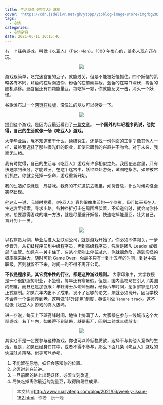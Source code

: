 ```yaml
---
title: 生活就像《吃豆人》游戏
cover: 'https://cdn.jsdelivr.net/gh/ytppp/ytpblog-image-store/img/bg2021060615.jpg'
tags:
  - 心情
categories:
  - 心情杂货
date: 2021-06-11 10:15:46
---
```


有一个经典游戏，叫做《吃豆人》（Pac-Man）。1980 年发布的，很多人现在还在玩。

<p align="center">
  <img src="https://cdn.jsdelivr.net/gh/ytppp/ytpblog-image-store/img/bg2021060615.jpg">
</p>

游戏很简单，吃完迷宫里的豆子，就能过关，但是不能被妖怪抓住。四个妖怪的策略各有不同，红色的在后面追你，粉色的在前面拦截，蓝色的在路口埋伏，橘色的随机漂移。迷宫里还有四颗能量豆，每吃掉一颗，你就能反戈一击，消灭一个妖怪。

谷歌发布过一个[网页在线版](https://www.google.com/search?q=pac-man)，没玩过的朋友可以感受一下。

<p align="center">
  <img src="https://cdn.jsdelivr.net/gh/ytppp/ytpblog-image-store/img/bg2021060901.jpg">
</p>

提到这个游戏，是因为我最近看到了[一篇文章](https://mahmoud-mohamed-bahaa.medium.com/i-spent-18-months-making-a-decision-heres-what-i-learned-the-pac-man-approach-c943e687413a)。 **一个国外的年轻程序员说，他觉得，自己的生活就像一场《吃豆人》游戏。**

大学毕业后，我不知道该干什么。读研究生，还是找一份体面的工作？像其他人一样，最终我选择了那些很光鲜的职业，即使它跟我的兴趣并不吻合。对于未来，我毫无头绪。

我有时觉得，自己的生活与《吃豆人》游戏有许多相似之处。我困在迷宫里，只有快速拿到积分，才能过关。在这个迷宫中，妖怪四处游荡，试图吃掉你，如果被它们抓住，你就会死掉一条命，游戏重新开始。

我的生活好像就是一局游戏。我真的不知道该去哪里，如何晋级，什么时候妖怪会突然出现。

他这么一说，我顿时觉得，《吃豆人》真的很像生活的一个缩影。我们每天都在人生迷宫里探索，寻求出路。各种挫折打击在周围埋伏着，不知道何时，就会向你扑来。想要赢得游戏的唯一方法，就是尽量避开妖怪，快速吃掉能量豆，壮大自己，晋升到下一关。

<p align="center">
  <img src="https://cdn.jsdelivr.net/gh/ytppp/ytpblog-image-store/img/bg2021060617.jpg">
</p>

以程序员为例，毕业后进入互联网公司，就是游戏开始了。你必须不停闯关，一步步晋升，从初级程序员到中级程序员，再到高级程序员，然后是团队 Leader 或者部门主管。如果有一关卡住了，在某个级别上停留过久，你就很危险，遇到妖怪的概率越来越大，随时可能 Game Over。你最多只有十到十五年的时间，到达中高职级，否则就留不下来，时间一到不得不离开公司。

**不仅是程序员，其它竞争性的行业，都是这种游戏规则。** 大家印象中，大学教授是一个很舒服的职业，不坐班，每年还有寒暑假。但是，国内高校现在引入了美国的制度，而且还是加强版：年轻博士从讲师当起，给你六年时间，竞争寥寥无几的正式编制。如果六年内出不了成果、发不了足够的论文，那就必须离开，因为学校不会养一个讲师养到老。这叫做["非升即走"制度](https://www.163.com/dy/article/FVDFHGVA05488SSE.html)，英语叫做 `Tenure track`。这不就像《吃豆人》游戏的真人版吗。

进一步说，每天上下班高峰时间，地铁上挤满了人，大家都在参与一线城市这个大型游戏。若干年内，如果得不到结果，就要离开，回到二线或三线城市。

<p align="center">
  <img src="https://cdn.jsdelivr.net/gh/ytppp/ytpblog-image-store/img/bg2021060903.jpg">
</p>

其实也不是一定要参与这种游戏，你也可以降低物质欲，选择不与其他人竞争的生活。但是，如果已经身在其中，或者不得不参与，那么下面几条《吃豆人》游戏的快速过关策略，似乎可以参考。

1. 不能留在原地，妖怪会感知你的位置。
2. 必须时刻在前进。
3. 一旦前面的路上出现妖怪，必须立刻改道。
4. 尽快吃掉离你最近的能量豆，取得阶段性成果。

> 本文转自<http://www.ruanyifeng.com/blog/2021/06/weekly-issue-162.html>，作者：阮一峰
